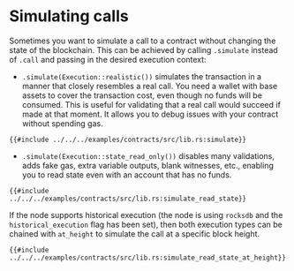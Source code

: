 # Simulating calls

Sometimes you want to simulate a call to a contract without changing the state of the blockchain. This can be achieved by calling `.simulate` instead of `.call` and passing in the desired execution context:

* `.simulate(Execution::realistic())` simulates the transaction in a manner that closely resembles a real call. You need a wallet with base assets to cover the transaction cost, even though no funds will be consumed. This is useful for validating that a real call would succeed if made at that moment. It allows you to debug issues with your contract without spending gas.

```rust,ignore
{{#include ../../../examples/contracts/src/lib.rs:simulate}}
```

* `.simulate(Execution::state_read_only())` disables many validations, adds fake gas, extra variable outputs, blank witnesses, etc., enabling you to read state even with an account that has no funds.

```rust,ignore
{{#include ../../../examples/contracts/src/lib.rs:simulate_read_state}}
```

If the node supports historical execution (the node is using `rocksdb` and the `historical_execution` flag has been set), then both execution types can be chained with `at_height` to simulate the call at a specific block height.

```rust,ignore
{{#include ../../../examples/contracts/src/lib.rs:simulate_read_state_at_height}}
```
